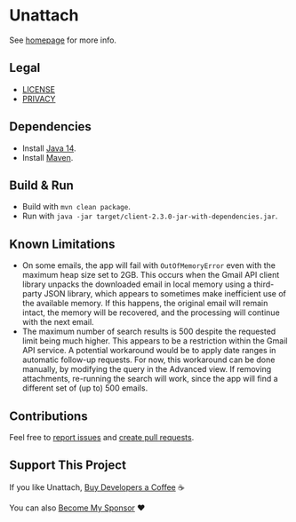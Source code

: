 Unattach
========

See [homepage](https://unattach.app/) for more info.

Legal
-------
* [LICENSE](LICENSE)
* [PRIVACY](PRIVACY)

Dependencies
------------
* Install [Java 14](https://www.oracle.com/java/technologies/javase-downloads.html).
* Install [Maven](https://maven.apache.org/download.cgi).

Build & Run
-----------
* Build with `mvn clean package`.
* Run with `java -jar target/client-2.3.0-jar-with-dependencies.jar`.

Known Limitations
-----------------
* On some emails, the app will fail with `OutOfMemoryError` even with the maximum heap size set to 2GB. This occurs
  when the Gmail API client library unpacks the downloaded email in local memory using a third-party JSON library, which
  appears to sometimes make inefficient use of the available memory. If this happens, the original email will remain
  intact, the memory will be recovered, and the processing will continue with the next email.
* The maximum number of search results is 500 despite the requested limit being much higher. This appears to be a
  restriction within the Gmail API service. A potential workaround would be to apply date ranges in automatic follow-up
  requests. For now, this workaround can be done manually, by modifying the query in the Advanced view. If removing
  attachments, re-running the search will work, since the app will find a different set of (up to) 500 emails.

Contributions
-------------
Feel free to
[report issues](https://help.github.com/en/articles/creating-an-issue) and
[create pull requests](https://help.github.com/en/articles/creating-a-pull-request).

Support This Project
--------------------
If you like Unattach,
[Buy Developers a Coffee](https://unattach.app/?action=buy_coffee&coffee_type=Coffee&coffee_price=0) ☕

You can also [Become My Sponsor](https://github.com/sponsors/rokstrnisa) ❤️
